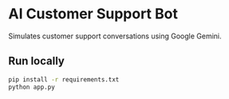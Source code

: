 # AI Customer Support Bot

Simulates customer support conversations using Google Gemini.

## Run locally
```bash
pip install -r requirements.txt
python app.py
